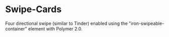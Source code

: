 # Swipe-Cards
Four directional swipe (similar to Tinder) enabled using the "iron-swipeable-container" element with Polymer 2.0.
